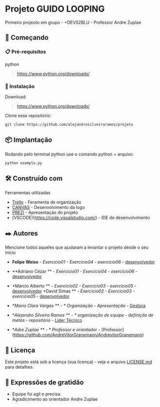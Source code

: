# Projeto GUIDO LOOPING

Primeiro projeoto em grupo - +DEVS2BLU - Professor Andre Zuplae

## 🚀 Começando

### 📋 Pré-requisitos

python

> https://www.python.org/downloads/

### 🔧 Instalação
Download:
> https://www.python.org/downloads/

Clone esse repositório:
```
git clone https://github.com/alejandrosilveiraramos/projeto
```

## 📦 Implantação
Rodando pelo terminal python use o comando python + arquivo:
```
python exemplo.py
```

## 🛠️ Construído com

Ferramentas utilizadas

* [Trello](https://trello.com/b/BvNi86AX/guidolooping) - Feramenta de organizaçâo
* [CANVAS](https://www.canva.com/design/DAFMJp9Y2dI/egPWUWytIr0MWSqYgpAyUQ/edit) - Desenvolvimento da logo
* [PREZI](https://prezi.com/) - Apresentação do projeto
* [VSCODE)(https://code.visualstudio.com/) - IDE de desenvolvimento

## ✒️ Autores

Mencione todos aqueles que ajudaram a levantar o projeto desde o seu início

* **Felipe Weiss** - *Exercicio01 - Exercicio04 - exercicio06* - [desenvolvedor](https://github.com/FelipeWeiss1992)
* **Adriano Cézar ** - *Exercicio01 - Exercicio04 - exercicio06* - [desenvolvedor](https://github.com/adrianojimenes)
* *Márcio Alberto ** - *Exercicio02 - Exercicio03 - exercicio05* - [desenvolvedor](https://github.com/marciolou)
 *David Simas ** - *Exercicio02 - Exercicio03 - exercicio05* - [desenvolvedor](https://github.com/davidsimas)
* **Maria Clara Vargas  ** - * Organizaçâo - Apresentação* - [Gestora](https://github.com/mcvargass)
* **Alejandro Silveira Ramos  ** - * organização de equipe - definição de metas - repositório* - [Líder Técnico](https://github.com/alejandrosilveiraramos/)

* **Adre Zuplae  ** - * Professor e orientador* - [Professor] (https://github.com/AndreVitorGranemann/AndrevitorGranemann)


## 📄 Licença

Este projeto está sob a licença (sua licença) - veja o arquivo [LICENSE.md](https://github.com/alejandrosilveiraramos/projeto/blob/add-license-1/LICENSE) para detalhes.

## 🎁 Expressões de gratidão


* Equipe foi agíl e precisa.
* Agradicimento ao orientador Andre Zuplae

